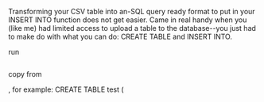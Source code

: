 Transforming your CSV table into an-SQL query ready format to put in your INSERT INTO function does not get easier. Came in real handy when you (like me) had limited access to upload a table to the database--you just had to make do with what you can do: CREATE TABLE and INSERT INTO.

run 
``` fctii.py()
```
copy from

, for example:
CREATE TABLE test (


